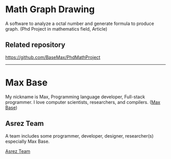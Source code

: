 # Math Graph Drawing

A software to analyze a octal number and generate formula to produce graph. (Phd Project in mathematics field, Article)

## Related repository

https://github.com/BaseMax/PhdMathProject

---------

# Max Base

My nickname is Max, Programming language developer, Full-stack programmer. I love computer scientists, researchers, and compilers. ([Max Base](https://maxbase.org/))

## Asrez Team

A team includes some programmer, developer, designer, researcher(s) especially Max Base.

[Asrez Team](https://www.asrez.com/)
